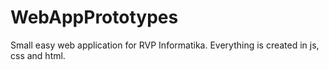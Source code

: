 # WebAppPrototypes
Small easy web application for RVP Informatika. Everything is created in js, css and html.